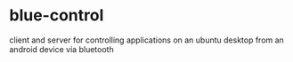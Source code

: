 # blue-control
client and server for controlling applications on an ubuntu desktop from an android device via bluetooth
